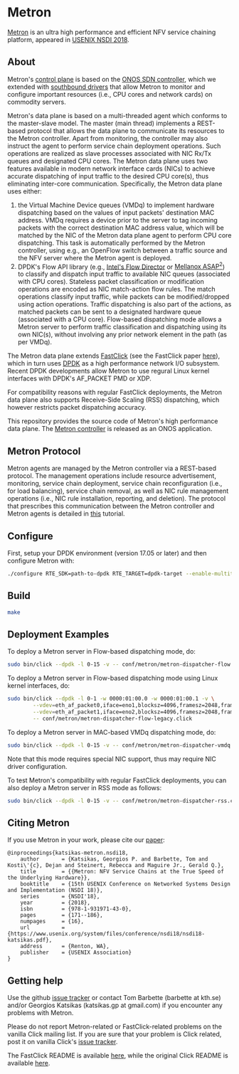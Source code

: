 Metron
=========
[Metron][metron-paper] is an ultra high performance and efficient NFV service chaining platform, appeared in [USENIX NSDI 2018][metron-nsdi-page].


About
----
Metron's [control plane][metron-ctrl] is based on the [ONOS SDN controller][onos], which we extended with [southbound drivers][metron-driver] that allow Metron to monitor and configure important resources (i.e., CPU cores and network cards) on commodity servers.

Metron's data plane is based on a multi-threaded agent which conforms to the master-slave model.
The master (main thread) implements a REST-based protocol that allows the data plane to communicate its resources to the Metron controller. Apart from monitoring, the controller may also instruct the agent to perform service chain deployment operations. Such operations are realized as slave processes associated with NIC Rx/Tx queues and designated CPU cores.
The Metron data plane uses two features available in modern network interface cards (NICs) to achieve accurate dispatching of input traffic to the desired CPU core(s), thus eliminating inter-core communication.
Specifically, the Metron data plane uses either:
  1. the Virtual Machine Device queues (VMDq) to implement hardware dispatching based on the values of input packets' destination MAC address. VMDq requires a device prior to the server to tag incoming packets with the correct destination MAC address value, which will be matched by the NIC of the Metron data plane agent to perform CPU core dispatching.
This task is automatically performed by the Metron controller, using e.g., an OpenFlow switch between a traffic source and the NFV server where the Metron agent is deployed.
  2. DPDK's Flow API library (e.g., [Intel's Flow Director][intel-flowdir] or [Mellanox ASAP<sup>2</sup>][mlnx-asap2]) to classify and dispatch input traffic to available NIC queues (associated with CPU cores). Stateless packet classification or modification operations are encoded as NIC match-action flow rules. The match operations classify input traffic, while packets can be modified/dropped using action operations. Traffic dispatching is also part of the actions, as matched packets can be sent to a designated hardware queue (associated with a CPU core). Flow-based dispatching mode allows a Metron server to perform traffic classification and dispatching using its own NIC(s), without involving any prior network element in the path (as per VMDq).

The Metron data plane extends [FastClick][fastclick] (see the FastClick paper [here][fastclick-paper]), which in turn uses [DPDK][dpdk] as a high performance network I/O subsystem.
Recent DPDK developments allow Metron to use regural Linux kernel interfaces with DPDK's AF_PACKET PMD or XDP.

For compatibility reasons with regular FastClick deployments, the Metron data plane also supports Receive-Side Scaling (RSS) dispatching, which however restricts packet dispatching accuracy.

This repository provides the source code of Metron's high performance data plane.
The [Metron controller][metron-ctrl] is released as an ONOS application.


Metron Protocol
----
Metron agents are managed by the Metron controller via a REST-based protocol.
The management operations include resource advertisement, monitoring, service chain deployment, service chain reconfiguration (i.e., for load balancing), service chain removal, as well as NIC rule management operations (i.e., NIC rule installation, reporting, and deletion).
The protocol that prescribes this communication between the Metron controller and Metron agents is detailed in [this][metron-tutorial] tutorial.


Configure
----
First, setup your DPDK environment (version 17.05 or later) and then configure Metron with:
```bash
./configure RTE_SDK=path-to-dpdk RTE_TARGET=dpdk-target --enable-multithread --disable-linuxmodule --enable-intel-cpu --enable-user-multithread --verbose CFLAGS="-std=gnu11 -O3" CXXFLAGS="-std=gnu++14 -O3" --disable-dynamic-linking --enable-poll --enable-bound-port-transfer --enable-dpdk --enable-batch --with-netmap=no --enable-zerocopy --enable-dpdk-pool --disable-dpdk-packet --enable-nanotimestamp --enable-all-elements --enable-json --enable-cpu-load --enable-task-stats
```


Build
----
```bash
make
```


Deployment Examples
----
To deploy a Metron server in Flow-based dispatching mode, do:
```bash
sudo bin/click --dpdk -l 0-15 -v -- conf/metron/metron-dispatcher-flow.click
```

To deploy a Metron server in Flow-based dispatching mode using Linux kernel interfaces, do:
```bash
sudo bin/click --dpdk -l 0-1 -w 0000:01:00.0 -w 0000:01:00.1 -v \
        --vdev=eth_af_packet0,iface=eno1,blocksz=4096,framesz=2048,framecnt=512,qpairs=1,qdisc_bypass=0 \
        --vdev=eth_af_packet1,iface=eno2,blocksz=4096,framesz=2048,framecnt=512,qpairs=1,qdisc_bypass=0 \
        -- conf/metron/metron-dispatcher-flow-legacy.click
```

To deploy a Metron server in MAC-based VMDq dispatching mode, do:
```bash
sudo bin/click --dpdk -l 0-15 -v -- conf/metron/metron-dispatcher-vmdq.click
```
Note that this mode requires special NIC support, thus may require NIC driver configuration.

To test Metron's compatibility with regular FastClick deployments, you can also deploy a Metron server in RSS mode as follows:
```bash
sudo bin/click --dpdk -l 0-15 -v -- conf/metron/metron-dispatcher-rss.click
```


Citing Metron
----
If you use Metron in your work, please cite our [paper][metron-paper]:
```
@inproceedings{katsikas-metron.nsdi18,
	author       = {Katsikas, Georgios P. and Barbette, Tom and Kosti\'{c}, Dejan and Steinert, Rebecca and Maguire Jr., Gerald Q.},
	title        = {{Metron: NFV Service Chains at the True Speed of the Underlying Hardware}},
	booktitle    = {15th USENIX Conference on Networked Systems Design and Implementation (NSDI 18)},
	series       = {NSDI'18},
	year         = {2018},
	isbn         = {978-1-931971-43-0},
	pages        = {171--186},
	numpages     = {16},
	url          = {https://www.usenix.org/system/files/conference/nsdi18/nsdi18-katsikas.pdf},
	address      = {Renton, WA},
	publisher    = {USENIX Association}
}
```


Getting help
----
Use the github [issue tracker][fastclick-issue-tracker] or contact Tom Barbette (barbette at kth.se) and/or
Georgios Katsikas (katsikas.gp at gmail.com) if you encounter any problems with Metron.

Please do not report Metron-related or FastClick-related problems on the vanilla Click mailing list.
If you are sure that your problem is Click related, post it on vanilla Click's [issue tracker][click-issue-tracker].

The FastClick README is available [here][fastclick-readme], while the original Click README is available [here][click-readme].

[metron-paper]: https://www.usenix.org/system/files/conference/nsdi18/nsdi18-katsikas.pdf
[metron-nsdi-page]: https://www.usenix.org/conference/nsdi18/presentation/katsikas
[onos]: https://onosproject.org/
[metron-ctrl]: https://github.com/gkatsikas/onos/tree/metron-ctrl-1.15.0
[metron-driver]: https://github.com/opennetworkinglab/onos/tree/master/drivers/server
[metron-tutorial]: https://wiki.onosproject.org/display/ONOS/Server+Device+Driver+Tutorial
[fastclick]: https://github.com/tbarbette/fastclick
[fastclick-paper]: https://orbi.uliege.be/bitstream/2268/181954/1/userspaceio.pdf
[dpdk]: https://dpdk.org/
[fastclick-issue-tracker]: https://github.com/tbarbette/fastclick/issues
[click-issue-tracker]: https://github.com/kohler/click/issues
[fastclick-readme]: README.fastclick.md
[click-readme]: README.original.md
[intel-flowdir]: https://www.intel.com/content/dam/www/public/us/en/documents/white-papers/intel-ethernet-flow-director.pdf
[mlnx-asap2]: https://www.mellanox.com/products/ASAP2

